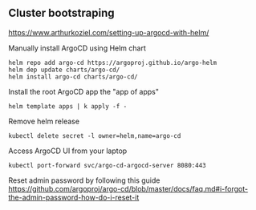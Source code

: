 ## Cluster bootstraping
https://www.arthurkoziel.com/setting-up-argocd-with-helm/


Manually install ArgoCD using Helm chart
```
helm repo add argo-cd https://argoproj.github.io/argo-helm
helm dep update charts/argo-cd/
helm install argo-cd charts/argo-cd/
```

Install the root ArgoCD app the "app of apps"
```
helm template apps | k apply -f -
```

Remove helm release
```
kubectl delete secret -l owner=helm,name=argo-cd
```

Access ArgoCD UI from your laptop
```
kubectl port-forward svc/argo-cd-argocd-server 8080:443
```
Reset admin password by following this guide
https://github.com/argoproj/argo-cd/blob/master/docs/faq.md#i-forgot-the-admin-password-how-do-i-reset-it
